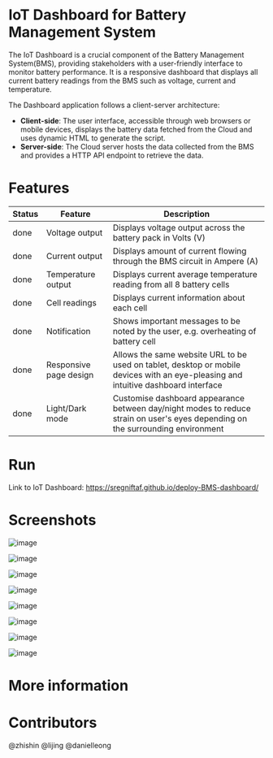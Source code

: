 # IoT Dashboard for Battery Management System
The IoT Dashboard is a crucial component of the Battery Management System(BMS), providing stakeholders with a user-friendly interface to monitor battery performance. It is a responsive dashboard that displays all current battery readings from the BMS such as voltage, current and temperature.

The Dashboard application follows a client-server architecture:
- **Client-side**: The user interface, accessible through web browsers or mobile devices, displays the battery data fetched from the Cloud and uses dynamic HTML to generate the script.
- **Server-side**: The Cloud server hosts the data collected from the BMS and provides a HTTP API endpoint to retrieve the data.


# Features
Status | Feature | Description
--- | --- | ---
done | Voltage output | Displays voltage output across the battery pack in Volts (V)
done | Current output | Displays amount of current flowing through the BMS circuit in Ampere (A)
done | Temperature output | Displays current average temperature reading from all 8 battery cells
done | Cell readings | Displays current information about each cell
done | Notification | Shows important messages to be noted by the user, e.g. overheating of battery cell
done | Responsive page design | Allows the same website URL to be used on tablet, desktop or mobile devices with an eye-pleasing and intuitive dashboard interface
done | Light/Dark mode | Customise dashboard appearance between day/night modes to reduce strain on user's eyes depending on the surrounding environment

# Run
Link to IoT Dashboard: https://sregniftaf.github.io/deploy-BMS-dashboard/

# Screenshots
![image](https://github.com/sregniftaF/deploy-BMS-dashboard/assets/133233810/f94833b4-e238-4ebd-91a3-e65c1cbd7900)

![image](https://github.com/sregniftaF/deploy-BMS-dashboard/assets/133233810/85e91c55-70d3-4ceb-b146-47b51c6ddfa0)

![image](https://github.com/sregniftaF/deploy-BMS-dashboard/assets/133233810/cf1ebe9f-d742-41a1-aeda-4a28058b4696)

![image](https://github.com/sregniftaF/deploy-BMS-dashboard/assets/133233810/35ef1753-ece4-47fc-911a-94604927d30c)

![image](https://github.com/sregniftaF/deploy-BMS-dashboard/assets/133233810/8baaeb64-f1f2-4296-9fcb-eccaab6ff05b)

![image](https://github.com/sregniftaF/deploy-BMS-dashboard/assets/133233810/05bf1557-3ef7-455f-a8d6-5032fba010ba)

![image](https://github.com/sregniftaF/deploy-BMS-dashboard/assets/133233810/9dc10a92-9426-430c-a7e3-5a456388e43a)

![image](https://github.com/sregniftaF/deploy-BMS-dashboard/assets/133233810/f7c38f71-59ec-4d28-ba80-aa0ced59a8a4)

# More information

# Contributors
@zhishin 
@lijing
@danielleong
